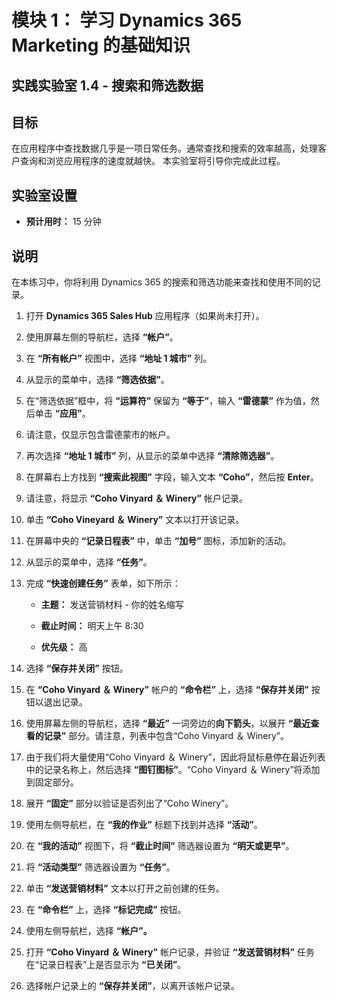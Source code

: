 ﻿---
lab:
    title: '实验室 1.4： 搜索和筛选数据'
    module: '模块 1： 学习 Dynamics 365 Marketing 的基础知识'
---

模块 1： 学习 Dynamics 365 Marketing 的基础知识
========================

## 实践实验室 1.4 - 搜索和筛选数据

## 目标

在应用程序中查找数据几乎是一项日常任务。通常查找和搜索的效率越高，处理客户查询和浏览应用程序的速度就越快。  本实验室将引导你完成此过程。

## 实验室设置

  - **预计用时：** 15 分钟

## 说明

在本练习中，你将利用 Dynamics 365 的搜索和筛选功能来查找和使用不同的记录。 

1. 打开 **Dynamics 365 Sales Hub** 应用程序（如果尚未打开）。 

2. 使用屏幕左侧的导航栏，选择 **“帐户”**。 

3. 在 **“所有帐户”** 视图中，选择 **“地址 1 城市”** 列。 

4. 从显示的菜单中，选择 **“筛选依据”**。

5. 在“筛选依据”框中，将 **“运算符”** 保留为 **“等于”**，输入 **“雷德蒙”** 作为值，然后单击 **“应用”**。

6. 请注意，仅显示包含雷德蒙市的帐户。 

7. 再次选择 **“地址 1 城市”** 列，从显示的菜单中选择 **“清除筛选器”**。 

8. 在屏幕右上方找到 **“搜索此视图”** 字段，输入文本 **“Coho”**，然后按 **Enter**。

9. 请注意，将显示 **“Coho Vinyard ＆ Winery”** 帐户记录。 

10. 单击 **“Coho Vineyard ＆ Winery”** 文本以打开该记录。 

11. 在屏幕中央的 **“记录日程表”** 中，单击 **“加号”** 图标，添加新的活动。 

12. 从显示的菜单中，选择 **“任务”**。

13. 完成 **“快速创建任务”** 表单，如下所示：

	- **主题：** 发送营销材料 - 你的姓名缩写

	- **截止时间：** 明天上午 8:30

	- **优先级：** 高

14. 选择 **“保存并关闭”** 按钮。

15. 在 **“Coho Vinyard ＆ Winery”** 帐户的 **“命令栏”** 上，选择 **“保存并关闭”** 按钮以退出记录。 

16. 使用屏幕左侧的导航栏，选择 **“最近”** 一词旁边的**向下箭头**，以展开 **“最近查看的记录”** 部分。请注意，列表中包含“Coho Vinyard ＆ Winery”。 

17. 由于我们将大量使用“Coho Vinyard ＆ Winery”，因此将鼠标悬停在最近列表中的记录名称上，然后选择 **“图钉图标”**。“Coho Vinyard ＆ Winery”将添加到固定部分。 

18. 展开 **“固定”** 部分以验证是否列出了“Coho Winery”。 

19. 使用左侧导航栏，在 **“我的作业”** 标题下找到并选择 **“活动”**。

20. 在 **“我的活动”** 视图下，将 **“截止时间”** 筛选器设置为 **“明天或更早”**。

21. 将 **“活动类型”** 筛选器设置为 **“任务”**。

22. 单击 **“发送营销材料”** 文本以打开之前创建的任务。 

23. 在 **“命令栏”** 上，选择 **“标记完成”** 按钮。 

24. 使用左侧导航栏，选择 **“帐户”。**

25. 打开 **“Coho Vinyard ＆ Winery”** 帐户记录，并验证 **“发送营销材料”** 任务在“记录日程表”上是否显示为 **“已关闭”**。 

26. 选择帐户记录上的 **“保存并关闭”**，以离开该帐户记录。 
